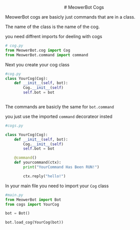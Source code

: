 <p align="center">
# MeowerBot Cogs
</p>
MeowerBot cogs are basicly just commands that are in a class.

The name of the class is the name of the cog. 

you need diffrent imports for deeling with cogs

```py
# cog.py
from MeowerBot.cog import Cog
from MeowerBot.command import command
```

Next you create your cog class

```py
#cog.py
class YourCog(Cog):
    def __init__(self, bot):
        Cog.__init__(self)
        self.bot = bot
    
```

The commands are basicly the same for `bot.command`

you just use the imported `command` decorateor insted

```py
#cogs.py

class YourCog(Cog):
    def __init__(self, bot):
        Cog.__init__(self)
        self.bot = bot

    @command()
    def yourcommand(ctx):
        print("YourCommand Has Been RUN!")

        ctx.reply("hello!")

```

In your main file you need to import your `Cog` class

```py
#main.py
from MeowerBot import Bot
from cogs import YourCog

bot = Bot()

bot.load_cog(YourCog(bot))
```

